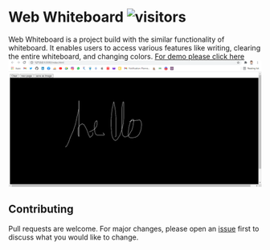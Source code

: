 # Web Whiteboard ![visitors](https://visitor-badge.laobi.icu/badge?page_id=binayak_web_whiteboard)
Web Whiteboard is a project build with the similar functionality of whiteboard. It enables users to access various features like writing, clearing the entire whiteboard, and changing colors. [For demo please click here](https://github.com/BinayakReddy/web_whiteboard)
<img src='./Board.png'/>

## Contributing
Pull requests are welcome. For major changes, please open an [issue](https://github.com/BinayakReddy/web_whiteboard/issues) first to discuss what you would like to change.



